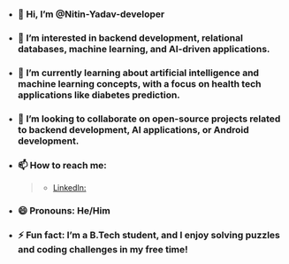 - ### 👋 Hi, I’m @Nitin-Yadav-developer
- ### 👀 I’m interested in backend development, relational databases, machine learning, and AI-driven applications.
- ### 🌱 I’m currently learning about artificial intelligence and machine learning concepts, with a focus on health tech applications like diabetes prediction.
- ### 💞️ I’m looking to collaborate on open-source projects related to backend development, AI applications, or Android development.
- ### 📫 How to reach me:
    > - [LinkedIn:]( www.linkedin.com/in/me-nitinyadav)
- ### 😄 Pronouns: He/Him
- ### ⚡ Fun fact: I’m a B.Tech student, and I enjoy solving puzzles and coding challenges in my free time!

<!---
Nitinyadav-code/Nitinyadav-code is a ✨ special ✨ repository because its `README.md` (this file) appears on your GitHub profile.
You can click the Preview link to take a look at your changes.
--->
